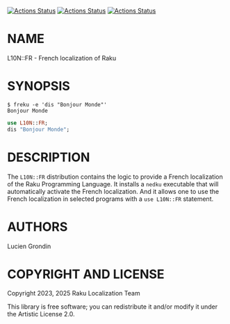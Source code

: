 [![Actions Status](https://github.com/Raku-L10N/FR/actions/workflows/linux.yml/badge.svg)](https://github.com/Raku-L10N/FR/actions) [![Actions Status](https://github.com/Raku-L10N/FR/actions/workflows/macos.yml/badge.svg)](https://github.com/Raku-L10N/FR/actions) [![Actions Status](https://github.com/Raku-L10N/FR/actions/workflows/windows.yml/badge.svg)](https://github.com/Raku-L10N/FR/actions)

NAME
====

L10N::FR - French localization of Raku

SYNOPSIS
========

    $ freku -e 'dis "Bonjour Monde"'
    Bonjour Monde

```raku
use L10N::FR;
dis "Bonjour Monde";
```

DESCRIPTION
===========

The `L10N::FR` distribution contains the logic to provide a French localization of the Raku Programming Language. It installs a `nedku` executable that will automatically activate the French localization. And it allows one to use the French localization in selected programs with a `use L10N::FR` statement.

AUTHORS
=======

Lucien Grondin

COPYRIGHT AND LICENSE
=====================

Copyright 2023, 2025 Raku Localization Team

This library is free software; you can redistribute it and/or modify it under the Artistic License 2.0.

